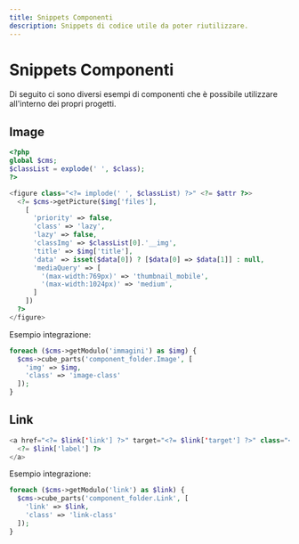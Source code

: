 ```yaml
---
title: Snippets Componenti
description: Snippets di codice utile da poter riutilizzare.
---
```


# Snippets Componenti

Di seguito ci sono diversi esempi di componenti che è possibile utilizzare all'interno dei propri progetti.

## Image

```php [Image.php]
<?php
global $cms;
$classList = explode(' ', $class);
?>

<figure class="<?= implode(' ', $classList) ?>" <?= $attr ?>>
  <?= $cms->getPicture($img['files'],
    [
      'priority' => false,
      'class' => 'lazy',
      'lazy' => false,
      'classImg' => $classList[0].'__img',
      'title' => $img['title'],
      'data' => isset($data[0]) ? [$data[0] => $data[1]] : null,
      'mediaQuery' => [
        '(max-width:769px)' => 'thumbnail_mobile',
        '(max-width:1024px)' => 'medium',
      ]
    ])
  ?>
</figure>
```

Esempio integrazione:

```php
foreach ($cms->getModulo('immagini') as $img) {
  $cms->cube_parts('component_folder.Image', [
    'img' => $img,
    'class' => 'image-class'
  ]);
}
```

## Link

```php [Link.php]
<a href="<?= $link['link'] ?>" target="<?= $link['target'] ?>" class="<?= $class ?>">
  <?= $link['label'] ?>
</a>
```

Esempio integrazione:

```php
foreach ($cms->getModulo('link') as $link) {
  $cms->cube_parts('component_folder.Link', [
    'link' => $link,
    'class' => 'link-class'
  ]);
}
```
